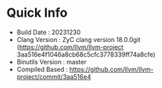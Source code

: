 # Quick Info
* Build Date : 20231230
* Clang Version : ZyC clang version 18.0.0git (https://github.com/llvm/llvm-project 3aa516e4f1046a8cb68c5cfc3778339ff74a8cfe)
* Binutils Version : master
* Compiled Based : https://github.com/llvm/llvm-project/commit/3aa516e4

